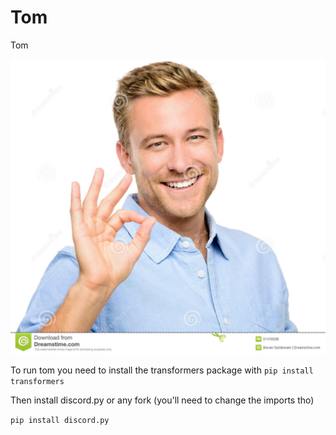 # Tom
Tom

![Tom](./tom.jpg "Tom")

To run tom you need to install the transformers package with ```pip install transformers```

Then install discord.py or any fork (you'll need to change the imports tho)

```pip install discord.py```
